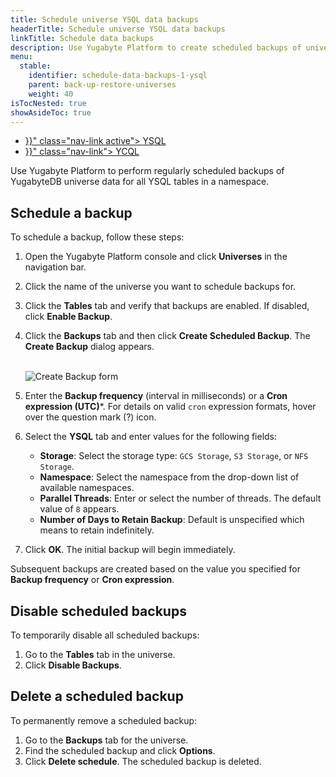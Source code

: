 ```yaml
---
title: Schedule universe YSQL data backups
headerTitle: Schedule universe YSQL data backups
linkTitle: Schedule data backups
description: Use Yugabyte Platform to create scheduled backups of universe YSQL data.
menu:
  stable:
    identifier: schedule-data-backups-1-ysql
    parent: back-up-restore-universes
    weight: 40
isTocNested: true
showAsideToc: true
---
```


<ul class="nav nav-tabs-alt nav-tabs-yb">

  <li >
    <a href="{{< relref "./ysql.md" >}}" class="nav-link active">
      <i class="icon-postgres" aria-hidden="true"></i>
      YSQL
    </a>
  </li>

  <li >
    <a href="{{< relref "./ycql.md" >}}" class="nav-link">
      <i class="icon-cassandra" aria-hidden="true"></i>
      YCQL
    </a>
  </li>

</ul>

Use Yugabyte Platform to perform regularly scheduled backups of YugabyteDB universe data for all YSQL tables in a namespace.

## Schedule a backup

To schedule a backup, follow these steps:

1. Open the Yugabyte Platform console and click **Universes** in the navigation bar.
2. Click the name of the universe you want to schedule backups for.
3. Click the **Tables** tab and verify that backups are enabled. If disabled, click **Enable Backup**.
4. Click the **Backups** tab and then click **Create Scheduled Backup**. The **Create Backup** dialog appears.
    <br/>
    <br/>

    ![Create Backup form](/images/yp/scheduled-backup-ysql.png)

5. Enter the **Backup frequency** (interval in milliseconds) or a **Cron expression (UTC)***. For details on valid `cron` expression formats, hover over the question mark (?) icon.
6. Select the **YSQL** tab and enter values for the following fields:

    - **Storage**: Select the storage type: `GCS Storage`, `S3 Storage`, or `NFS Storage`.
    - **Namespace**: Select the namespace from the drop-down list of available namespaces.
    - **Parallel Threads**: Enter or select the number of threads. The default value of `8` appears.
    - **Number of Days to Retain Backup**: Default is unspecified which means to retain indefinitely.

7. Click **OK**. The initial backup will begin immediately.

Subsequent backups are created based on the value you specified for **Backup frequency** or **Cron expression**.

## Disable scheduled backups

To temporarily disable all scheduled backups:

1. Go to the **Tables** tab in the universe.
2. Click **Disable Backups**.

## Delete a scheduled backup

To permanently remove a scheduled backup:

1. Go to the **Backups** tab for the universe. 
2. Find the scheduled backup and click **Options**.
3. Click **Delete schedule**. The scheduled backup is deleted.

